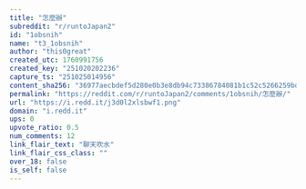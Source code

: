 ```yaml
---
title: "怎麼辦"
subreddit: "r/runtoJapan2"
id: "1obsnih"
name: "t3_1obsnih"
author: "this0great"
created_utc: 1760991756
created_key: "251020202236"
capture_ts: "251025014956"
content_sha256: "36977aecbdef5d280e0b3e8db94c73386784081b1c52c5266259bdf8b2c86443"
permalink: "https://reddit.com/r/runtoJapan2/comments/1obsnih/怎麼辦/"
url: "https://i.redd.it/j3d0l2xlsbwf1.png"
domain: "i.redd.it"
ups: 0
upvote_ratio: 0.5
num_comments: 12
link_flair_text: "聊天吹水"
link_flair_css_class: ""
over_18: false
is_self: false
---
```



